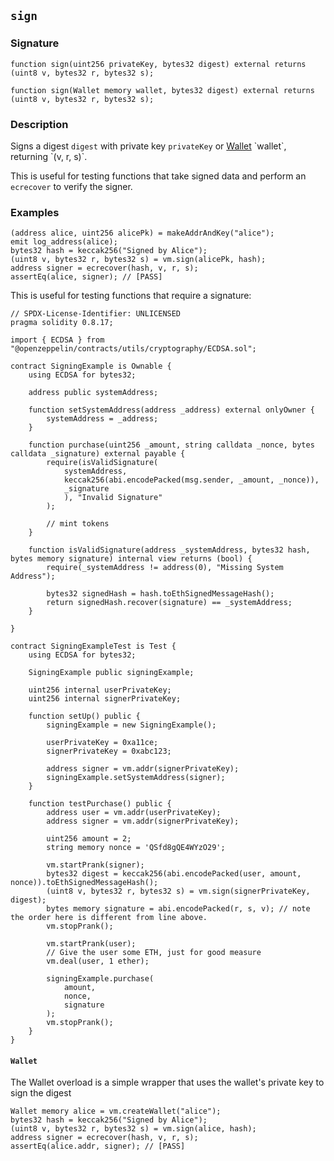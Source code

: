 ## `sign`

### Signature

```solidity
function sign(uint256 privateKey, bytes32 digest) external returns (uint8 v, bytes32 r, bytes32 s);
```

```solidity
function sign(Wallet memory wallet, bytes32 digest) external returns (uint8 v, bytes32 r, bytes32 s);
```

### Description

Signs a digest `digest` with private key `privateKey` or [Wallet](/reference/cheatcodes/create-wallet`) `wallet`, returning `(v, r, s)`.

This is useful for testing functions that take signed data and perform an `ecrecover` to verify the signer.

### Examples

```solidity
(address alice, uint256 alicePk) = makeAddrAndKey("alice");
emit log_address(alice);
bytes32 hash = keccak256("Signed by Alice");
(uint8 v, bytes32 r, bytes32 s) = vm.sign(alicePk, hash);
address signer = ecrecover(hash, v, r, s);
assertEq(alice, signer); // [PASS]
```

This is useful for testing functions that require a signature:

```solidity
// SPDX-License-Identifier: UNLICENSED
pragma solidity 0.8.17;

import { ECDSA } from "@openzeppelin/contracts/utils/cryptography/ECDSA.sol";

contract SigningExample is Ownable {
    using ECDSA for bytes32;

    address public systemAddress;

    function setSystemAddress(address _address) external onlyOwner {
        systemAddress = _address;
    }

    function purchase(uint256 _amount, string calldata _nonce, bytes calldata _signature) external payable {
        require(isValidSignature(
            systemAddress,
            keccak256(abi.encodePacked(msg.sender, _amount, _nonce)),
            _signature
            ), "Invalid Signature"
        );

        // mint tokens
    }

    function isValidSignature(address _systemAddress, bytes32 hash, bytes memory signature) internal view returns (bool) {
        require(_systemAddress != address(0), "Missing System Address");

        bytes32 signedHash = hash.toEthSignedMessageHash();
        return signedHash.recover(signature) == _systemAddress;
    }

}

contract SigningExampleTest is Test {
    using ECDSA for bytes32;

    SigningExample public signingExample;

    uint256 internal userPrivateKey;
    uint256 internal signerPrivateKey;

    function setUp() public {
        signingExample = new SigningExample();

        userPrivateKey = 0xa11ce;
        signerPrivateKey = 0xabc123;

        address signer = vm.addr(signerPrivateKey);
        signingExample.setSystemAddress(signer);
    }

    function testPurchase() public {
        address user = vm.addr(userPrivateKey);
        address signer = vm.addr(signerPrivateKey);

        uint256 amount = 2;
        string memory nonce = 'QSfd8gQE4WYzO29';

        vm.startPrank(signer);
        bytes32 digest = keccak256(abi.encodePacked(user, amount, nonce)).toEthSignedMessageHash();
        (uint8 v, bytes32 r, bytes32 s) = vm.sign(signerPrivateKey, digest);
        bytes memory signature = abi.encodePacked(r, s, v); // note the order here is different from line above.
        vm.stopPrank();

        vm.startPrank(user);
        // Give the user some ETH, just for good measure
        vm.deal(user, 1 ether);

        signingExample.purchase(
            amount,
            nonce,
            signature
        );
        vm.stopPrank();
    }
}
```

#### `Wallet`

The Wallet overload is a simple wrapper that uses the wallet's private key to sign the digest

```solidity
Wallet memory alice = vm.createWallet("alice");
bytes32 hash = keccak256("Signed by Alice");
(uint8 v, bytes32 r, bytes32 s) = vm.sign(alice, hash);
address signer = ecrecover(hash, v, r, s);
assertEq(alice.addr, signer); // [PASS]
```
